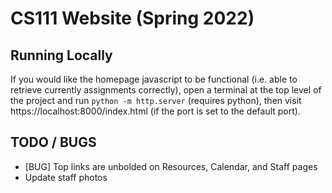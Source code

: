 # CS111 Website (Spring 2022)

## Running Locally
If you would like the homepage javascript to be functional (i.e. able to retrieve currently assignments correctly),
 open a terminal at the top level of the project and run `python -m http.server` (requires python), then visit
  https://localhost:8000/index.html (if the port is set to the default port).



## TODO / BUGS
* [BUG] Top links are unbolded on Resources, Calendar, and Staff pages
* Update staff photos